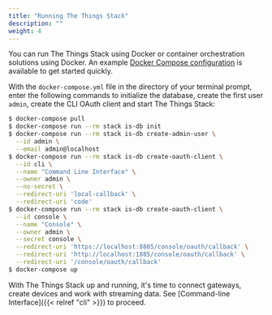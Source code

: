 ```yaml
---
title: "Running The Things Stack"
description: ""
weight: 4
---
```


You can run The Things Stack using Docker or container orchestration solutions using Docker. An example [Docker Compose configuration](https://github.com/TheThingsNetwork/lorawan-stack/tree/master/docker-compose.yml) is available to get started quickly.

With the `docker-compose.yml` file in the directory of your terminal prompt, enter the following commands to initialize the database, create the first user `admin`, create the CLI OAuth client and start The Things Stack:

```bash
$ docker-compose pull
$ docker-compose run --rm stack is-db init
$ docker-compose run --rm stack is-db create-admin-user \
  --id admin \
  --email admin@localhost
$ docker-compose run --rm stack is-db create-oauth-client \
  --id cli \
  --name "Command Line Interface" \
  --owner admin \
  --no-secret \
  --redirect-uri 'local-callback' \
  --redirect-uri 'code'
$ docker-compose run --rm stack is-db create-oauth-client \
  --id console \
  --name "Console" \
  --owner admin \
  --secret console \
  --redirect-uri 'https://localhost:8885/console/oauth/callback' \
  --redirect-uri 'http://localhost:1885/console/oauth/callback' \
  --redirect-uri '/console/oauth/callback'
$ docker-compose up
```

With The Things Stack up and running, it's time to connect gateways, create devices and work with streaming data. See [Command-line Interface]({{< relref "cli" >}}) to proceed.
